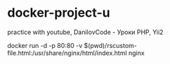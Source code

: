 # docker-project-u
practice with youtube, DanilovCode - Уроки PHP, Yii2

<!-- server {
    listen 80;
    server_name localhost;
    index index.php;
    root /var/www/public_html;
    location ~ \.php$ {
        try_files $uri =404;
        fastcgi_pass  172.17.0.3:9000;
        fastcgi_index index.php;
        include fastcgi_params;
        fastcgi_params SCRIPT_FILENAME $document_root$fastcgi_script_name;
    }

} -->


docker run -d -p 80:80 -v $(pwd)/rscustom-file.html:/usr/share/nginx/html/index.html nginx